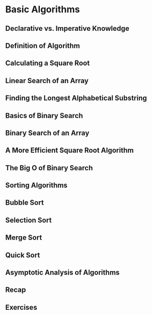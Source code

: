 # Basic Algorithms

## Declarative vs. Imperative Knowledge

## Definition of Algorithm

## Calculating a Square Root

## Linear Search of an Array

## Finding the Longest Alphabetical Substring

## Basics of Binary Search

## Binary Search of an Array

## A More Efficient Square Root Algorithm

## The Big O of Binary Search

## Sorting Algorithms

## Bubble Sort

## Selection Sort

## Merge Sort

## Quick Sort

## Asymptotic Analysis of Algorithms

## Recap

## Exercises

